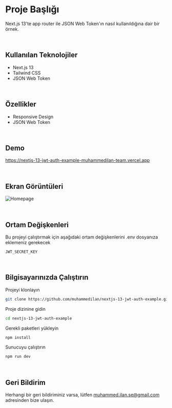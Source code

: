 
# Proje Başlığı

Next.js 13'te app router ile JSON Web Token'ın nasıl kullanıldığına dair bir örnek.

&nbsp;
## Kullanılan Teknolojiler
- Next.js 13
- Tailwind CSS
- JSON Web Token

&nbsp;
## Özellikler

- Responsive Design
- JSON Web Token

&nbsp;
## Demo

https://nextjs-13-jwt-auth-example-muhammedilan-team.vercel.app

&nbsp;
## Ekran Görüntüleri

![Homepage](https://github.com/user-attachments/assets/e41b0e47-e572-483e-8a53-b4b1aa1e320c)

&nbsp;
## Ortam Değişkenleri

Bu projeyi çalıştırmak için aşağıdaki ortam değişkenlerini .env dosyanıza eklemeniz gerekecek

`JWT_SECRET_KEY`

&nbsp;
## Bilgisayarınızda Çalıştırın

Projeyi klonlayın

```bash
git clone https://github.com/muhammedilan/nextjs-13-jwt-auth-example.git
```

Proje dizinine gidin

```bash
cd nextjs-13-jwt-auth-example
```

Gerekli paketleri yükleyin

```bash
npm install
```

Sunucuyu çalıştırın

```bash
npm run dev
```

&nbsp;
## Geri Bildirim

Herhangi bir geri bildiriminiz varsa, lütfen muhammed.ilan.se@gmail.com adresinden bize ulaşın.

&nbsp;

